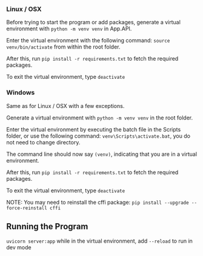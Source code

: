 ### Linux / OSX
Before trying to start the program or add packages, generate a virtual environment with `python -m venv venv` in App.API.

Enter the virtual environment with the following command: `source venv/bin/activate` from within the root folder.

After this, run `pip install -r requirements.txt` to fetch the required packages.

To exit the virtual environment, type `deactivate`

### Windows
Same as for Linux / OSX with a few exceptions.

Generate a virtual environment with `python -m venv venv` in the root folder.

Enter the virtual environment by executing the batch file in the Scripts folder, or use the following command: `venv\Scripts\activate.bat`, you do not need to change directory.

The command line should now say `(venv)`, indicating that you are in a virtual environment.

After this, run `pip install -r requirements.txt` to fetch the required packages.

To exit the virtual environment, type `deactivate`

NOTE: You may need to reinstall the cffi package:
`pip install --upgrade --force-reinstall cffi`

## Running the Program
`uvicorn server:app` while in the virtual environment, add `--reload` to run in dev mode
